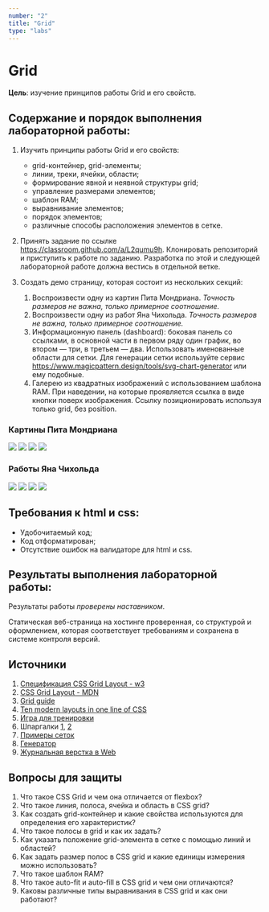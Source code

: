 ```yaml
---
number: "2"
title: "Grid"
type: "labs"
---
```


# Grid

**Цель**: изучение принципов работы Grid и его свойств.

## Содержание и порядок выполнения лабораторной работы:

1. Изучить принципы работы Grid и его свойств:

    - grid-контейнер, grid-элементы;
    - линии, треки, ячейки, области;
    - формирование явной и неявной структуры grid;
    - управление размерами элементов;
    - шаблон RAM;
    - выравнивание элементов;
    - порядок элементов;
    - различные способы расположения элементов в сетке.

1. Принять задание по ссылке https://classroom.github.com/a/L2qumu9h. Клонировать репозиторий и приступить к работе по заданию. Разработка по этой и следующей лабораторной работе должна вестись в отдельной ветке.
1. Создать демо страницу, которая состоит из нескольких секций:

    1. Воспроизвести одну из картин Пита Мондриана. _Точность размеров не важна, только примерное соотношение._
    1. Воспроизвести одну из работ Яна Чихольда. _Точность размеров не важна, только примерное соотношение._
    1. Информационную панель (dashboard): боковая панель со ссылками, в основной части в первом ряду один график, во втором — три, в третьем — два. Использовать именованные области для сетки. Для генерации сетки используйте сервис https://www.magicpattern.design/tools/svg-chart-generator или ему подобные.
    1. Галерею из квадратных изображений с использованием шаблона RAM. При наведении, на которые проявляется ссылка в виде кнопки поверх изображения. Ссылку позиционировать используя только grid, без position.

### Картины Пита Мондриана

![](/grid/mondrian-1.webp)
![](/grid/mondrian-2.jpg)
![](/grid/mondrian-3.jpg)
![](/grid/mondrian-4.jpg)

### Работы Яна Чихольда

![](/grid/tschichold-1.webp)
![](/grid/tschichold-2.png)
![](/grid/tschichold-3.png)
![](/grid/tschichold-4.png)

## Требования к html и css:

- Удобочитаемый код;
- Код отформатирован;
- Отсутствие ошибок на валидаторе для html и css.

## Результаты выполнения лабораторной работы:

Результаты работы _проверены наставником_.

Статическая веб-страница на хостинге проверенная, со структурой и оформлением, которая соответствует требованиям и сохранена в системе контроля версий.

## Источники

1. [Спецификация CSS Grid Layout - w3](https://www.w3.org/TR/css-grid-1/)
1. [CSS Grid Layout - MDN](https://developer.mozilla.org/ru/docs/Web/CSS/CSS_Grid_Layout)
1. [Grid guide](https://mozilladevelopers.github.io/playground/css-grid/)
1. [Ten modern layouts in one line of CSS](https://web.dev/one-line-layouts/#05-classic-holy-grail-layout-grid-template-auto-1fr-auto-auto-1fr-auto)
1. [Игра для тренировки](http://cssgridgarden.com/#ru)
1. Шпаргалки [1](https://grid.malven.co/), [2](https://github.com/alsacreations/guidelines/blob/master/grid-cheatsheet.pdf)
1. [Примеры сеток](https://gridbyexample.com/)
1. [Генератор](https://grid.layoutit.com/)
1. [Журнальная верстка в Web](https://youtu.be/eUeoLUjOUHw)

## Вопросы для защиты

1. Что такое CSS Grid и чем она отличается от flexbox?
1. Что такое линия, полоса, ячейка и область в CSS grid?
1. Как создать grid-контейнер и какие свойства используются для определения его характеристик?
1. Что такое полосы в grid и как их задать?
1. Как указать положение grid-элемента в сетке с помощью линий и областей?
1. Как задать размер полос в CSS grid и какие единицы измерения можно использовать?
1. Что такое шаблон RAM?
1. Что такое auto-fit и auto-fill в CSS grid и чем они отличаются?
1. Каковы различные типы выравнивания в CSS grid и как они работают?

